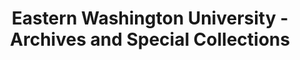 ---
layout: repo
title: "Eastern Washington University - Archives and Special Collections"
id: 25127
permalink: repos/25127/
---